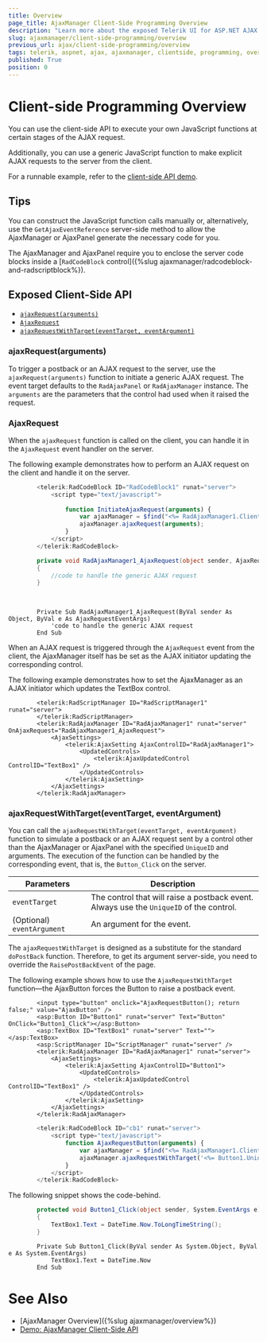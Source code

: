 ```yaml
---
title: Overview
page_title: AjaxManager Client-Side Programming Overview
description: "Learn more about the exposed Telerik UI for ASP.NET AJAX client-side API."
slug: ajaxmanager/client-side-programming/overview
previous_url: ajax/client-side-programming/overview
tags: telerik, aspnet, ajax, ajaxmanager, clientside, programming, overview
published: True
position: 0
---
```


# Client-side Programming Overview

You can use the client-side API to execute your own JavaScript functions at certain stages of the AJAX request. 

Additionally, you can use a generic JavaScript function to make explicit AJAX requests to the server from the client. 

For a runnable example, refer to the [client-side API demo](https://demos.telerik.com/aspnet-ajax/Ajax/Examples/Manager/ClientSideAPI/DefaultCS.aspx).

## Tips 

You can construct the JavaScript function calls manually or, alternatively, use the `GetAjaxEventReference` server-side method to allow the AjaxManager or AjaxPanel generate the necessary code for you.

The AjaxManager and AjaxPanel require you to enclose the server code blocks inside a [`RadCodeBlock` control]({%slug ajaxmanager/radcodeblock-and-radscriptblock%}).

## Exposed Client-Side API

* [`ajaxRequest(arguments)`](#ajaxRequest(arguments))
* [`AjaxRequest`](#ajaxrequest)
* [`ajaxRequestWithTarget(eventTarget, eventArgument)`](#ajaxrequestwithtarget(eventtarget-eventargument))


### ajaxRequest(arguments)

To trigger a postback or an AJAX request to the server, use the `ajaxRequest(arguments)` function to initiate a generic AJAX request. The event target defaults to the `RadAjaxPanel` or `RadAjaxManager` instance. The `arguments` are the parameters that the control had used when it raised the request.

### AjaxRequest

When the `ajaxRequest` function is called on the client, you can handle it in the `AjaxRequest` event handler on the server.

The following example demonstrates how to perform an AJAX request on the client and handle it on the server.

````JavaScript
	    <telerik:RadCodeBlock ID="RadCodeBlock1" runat="server">
	        <script type="text/javascript">
	
	            function InitiateAjaxRequest(arguments) {
	                var ajaxManager = $find("<%= RadAjaxManager1.ClientID %>");
	                ajaxManager.ajaxRequest(arguments);
	            }
	        </script>
	    </telerik:RadCodeBlock>
````





````C#
	    private void RadAjaxManager1_AjaxRequest(object sender, AjaxRequestEventArgs e)
	    {
	        //code to handle the generic AJAX request
	    }  
	
	
````
````VB.NET
	    Private Sub RadAjaxManager1_AjaxRequest(ByVal sender As Object, ByVal e As AjaxRequestEventArgs)
	        'code to handle the generic AJAX request
	    End Sub
````


When an AJAX request is triggered through the `AjaxRequest` event from the client, the AjaxManager itself has be set as the AJAX initiator updating the corresponding control.

The following example demonstrates how to set the AjaxManager as an AJAX initiator which updates the TextBox control.

````ASPNET
	    <telerik:RadScriptManager ID="RadScriptManager1" runat="server">
	    </telerik:RadScriptManager>
	    <telerik:RadAjaxManager ID="RadAjaxManager1" runat="server" OnAjaxRequest="RadAjaxManager1_AjaxRequest">
	        <AjaxSettings>
	            <telerik:AjaxSetting AjaxControlID="RadAjaxManager1">
	                <UpdatedControls>
	                    <telerik:AjaxUpdatedControl ControlID="TextBox1" />
	                </UpdatedControls>
	            </telerik:AjaxSetting>
	        </AjaxSettings>
	    </telerik:RadAjaxManager>
````


### ajaxRequestWithTarget(eventTarget, eventArgument)

You can call the `ajaxRequestWithTarget(eventTarget, eventArgument)` function to simulate a postback or an AJAX request sent by a control other than the AjaxManager or AjaxPanel with the specified `UniqueID` and arguments. The execution of the function can be handled by the corresponding event, that is, the `Button_Click` on the server.


| Parameters | Description |
| ------ | ------ |
| `eventTarget` |The control that will raise a postback event. Always use the `UniqueID` of the control.|
| (Optional) `eventArgument` |An argument for the event.|

The `ajaxRequestWithTarget` is designed as a substitute for the standard `doPostBack` function. Therefore, to get its argument server-side, you need to override the `RaisePostBackEvent` of the page.

The following example shows how to use the `AjaxRequestWithTarget` function&mdash;the AjaxButton forces the Button to raise a postback event. 

````ASPNET
	    <input type="button" onclick="AjaxRequestButton(); return false;" value="AjaxButton" />
	    <asp:Button ID="Button1" runat="server" Text="Button" OnClick="Button1_Click"></asp:Button>
	    <asp:TextBox ID="TextBox1" runat="server" Text=""></asp:TextBox>
	    <asp:ScriptManager ID="ScriptManager" runat="server" />
	    <telerik:RadAjaxManager ID="RadAjaxManager1" runat="server">
	        <AjaxSettings>
	            <telerik:AjaxSetting AjaxControlID="Button1">
	                <UpdatedControls>
	                    <telerik:AjaxUpdatedControl ControlID="TextBox1" />
	                </UpdatedControls>
	            </telerik:AjaxSetting>
	        </AjaxSettings>
	    </telerik:RadAjaxManager>
````



````JavaScript
	    <telerik:RadCodeBlock ID="cb1" runat="server">
	        <script type="text/javascript">
	            function AjaxRequestButton(arguments) {
	                var ajaxManager = $find("<%= RadAjaxManager1.ClientID %>");
	                ajaxManager.ajaxRequestWithTarget('<%= Button1.UniqueID %>', '');
	            }
	        </script>
	    </telerik:RadCodeBlock>
````



The following snippet shows the code-behind.



````C#
	    protected void Button1_Click(object sender, System.EventArgs e)
	    {
	        TextBox1.Text = DateTime.Now.ToLongTimeString();
	    }
````
````VB.NET
	    Private Sub Button1_Click(ByVal sender As System.Object, ByVal e As System.EventArgs)
	        TextBox1.Text = DateTime.Now
	    End Sub
````




# See Also

* [AjaxManager Overview]({%slug ajaxmanager/overview%})
* [Demo: AjaxManager Client-Side API](https://demos.telerik.com/aspnet-ajax/ajax/examples/manager/clientsideapi/defaultcs.aspx)
